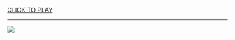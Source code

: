 
<a href="https://premium76.site?title=year_of_the_snake_google_game_download&ref=12M">CLICK TO PLAY</a></h3>
<hr>

<a href="https://premium76.site?title=year_of_the_snake_google_game_download&ref=12M"><img src="https://clearcache.store/games.png"></a>


